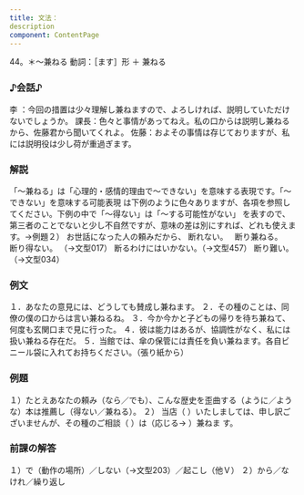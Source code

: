 ```yaml
---
title: 文法：
description
component: ContentPage
---
```



44。＊～兼ねる
動詞：［ます］形 ＋ 兼ねる
### ♪会話♪
李 ：今回の措置は少々理解し兼ねますので、よろしければ、説明していただけないでしょうか。 課長：色々と事情があってねえ。私の口からは説明し兼ねるから、佐藤君から聞いてくれよ。 佐藤：およその事情は存じておりますが、私には説明役は少し荷が重過ぎます。
### 解説
「～兼ねる」は「心理的・感情的理由で～できない」を意味する表現です。「～できない」を意味する可能表現 は下例のように色々ありますが、各項を参照してください。下例の中で「～得ない」は「～する可能性がない」
を表すので、第三者のことでないと少し不自然ですが、意味の差は別にすれば、どれも使えます。→例題２）
お世話になった人の頼みだから、
断れない。  
断り兼ねる。  
断り得ない。 （→文型017）
断るわけにはいかない。（→文型457）
断り難い。 （→文型034）
### 例文
１．あなたの意見には、どうしても賛成し兼ねます。
２．その種のことは、同僚の僕の口からは言い兼ねるね。
３．今か今かと子どもの帰りを待ち兼ねて、何度も玄関口まで見に行った。
４．彼は能力はあるが、協調性がなく、私には扱い兼ねる存在だ。
５．当館では、傘の保管には責任を負い兼ねます。各自ビニール袋に入れてお持ちください。（張り紙から）
### 例題
１）たとえあなたの頼み（なら／でも）、こんな歴史を歪曲する（ように／ような）本は推薦し（得ない／兼ねる）。
２） 当店（ ）いたしましては、申し訳ございませんが、その種のご相談（ ）は（応じる→ ）兼ねま
す。      
### 前課の解答
１）で（動作の場所）／しない（→文型203）／起こし（他Ｖ）
２）から／なけれ／繰り返し
